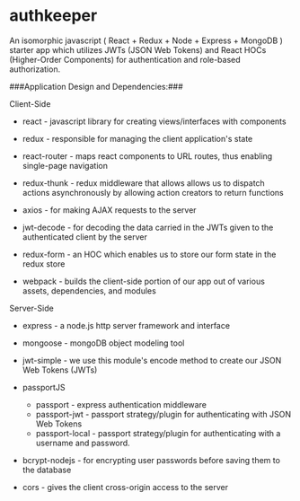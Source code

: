 authkeeper
======
An isomorphic javascript ( React + Redux + Node + Express + MongoDB ) starter app which utilizes JWTs (JSON Web Tokens) and React HOCs (Higher-Order Components) for authentication and role-based authorization.


###Application Design and Dependencies:###

Client-Side

* react - javascript library for creating views/interfaces with components

* redux - responsible for managing the client application's state

* react-router - maps react components to URL routes, thus enabling single-page navigation

* redux-thunk - redux middleware that allows allows us to dispatch actions asynchronously by allowing action creators to return functions

* axios - for making AJAX requests to the server

* jwt-decode - for decoding the data carried in the JWTs given to the authenticated client by the server

* redux-form - an HOC which enables us to store our form state in the redux store

* webpack - builds the client-side portion of our app out of various assets, dependencies, and modules



Server-Side

* express - a node.js http server framework and interface

* mongoose - mongoDB object modeling tool

* jwt-simple - we use this module's encode method to create our JSON Web Tokens (JWTs)

* passportJS
    * passport - express authentication middleware
    * passport-jwt - passport strategy/plugin for authenticating with JSON Web Tokens
    * passport-local - passport strategy/plugin for authenticating with a username and password.

* bcrypt-nodejs - for encrypting user passwords before saving them to the database

* cors - gives the client cross-origin access to the server
